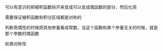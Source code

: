 可以有意识的把被积函数拆开来变成可以变成偶函数的部分，然后化简

需要保证被积函数和积分区域都是对称的


判断奇偶性的时候把其他参量看成常数，当这个函数和某个参量无关的时候，就是那个参数的偶函数

轮换对称性